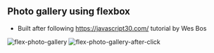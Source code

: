 ## Photo gallery using flexbox

- Built after following https://javascript30.com/ tutorial by Wes Bos

![flex-photo-gallery](https://github.com/mattwong59/flex-pannel-gallery/blob/master/flex-photo-gallery.png)
![flex-photo-gallery-after-click](https://github.com/mattwong59/flex-pannel-gallery/blob/master/flex-photo-gallery-click.png)
